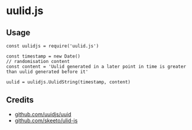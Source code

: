 # uulid.js

## Usage

```
const uulidjs = require('uulid.js')

const timestamp = new Date()
// randomisation content
const content = 'Uulid generated in a later point in time is greater than uulid generated before it'

uulid = uulidjs.UulidString(timestamp, content)
```

## Credits
- [github.com/uuidjs/uuid](https://github.com/uuidjs/uuid)
- [github.com/skeeto/ulid-js](https://github.com/skeeto/ulid-js)
